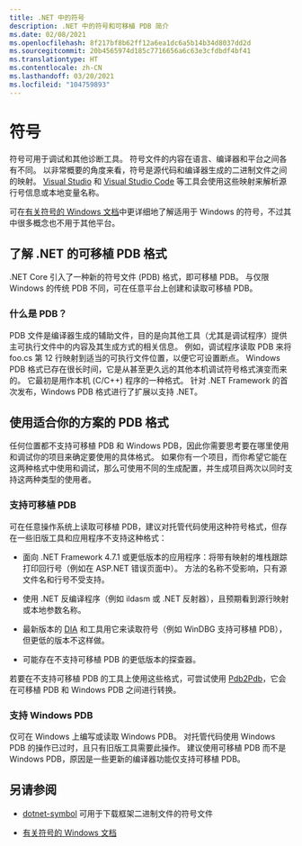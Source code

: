 ```yaml
---
title: .NET 中的符号
description: .NET 中的符号和可移植 PDB 简介
ms.date: 02/08/2021
ms.openlocfilehash: 8f217bf8b62ff12a6ea1dc6a5b14b34d8037dd2d
ms.sourcegitcommit: 20b4565974d185c7716656a6c63e3cfdbdf4bf41
ms.translationtype: HT
ms.contentlocale: zh-CN
ms.lasthandoff: 03/20/2021
ms.locfileid: "104759893"
---
```

# <a name="symbols"></a>符号

符号可用于调试和其他诊断工具。 符号文件的内容在语言、编译器和平台之间各有不同。 以非常概要的角度来看，符号是源代码和编译器生成的二进制文件之间的映射。 [Visual Studio](/visualstudio/debugger/what-is-debugging) 和 [Visual Studio Code](https://code.visualstudio.com/Docs/editor/debugging) 等工具会使用这些映射来解析源行号信息或本地变量名称。

可在[有关符号的 Windows 文档](/windows/win32/dxtecharts/debugging-with-symbols)中更详细地了解适用于 Windows 的符号，不过其中很多概念也不用于其他平台。

## <a name="learn-about-nets-portable-pdb-format"></a>了解 .NET 的可移植 PDB 格式

.NET Core 引入了一种新的符号文件 (PDB) 格式，即可移植 PDB。 与仅限 Windows 的传统 PDB 不同，可在任意平台上创建和读取可移植 PDB。

### <a name="what-is-a-pdb"></a>什么是 PDB？

PDB 文件是编译器生成的辅助文件，目的是向其他工具（尤其是调试程序）提供主可执行文件中的内容及其生成方式的相关信息。 例如，调试程序读取 PDB 来将 foo.cs 第 12 行映射到适当的可执行文件位置，以便它可设置断点。 Windows PDB 格式已存在很长时间，它是从甚至更久远的其他本机调试符号格式演变而来的。 它最初是用作本机 (C/C++) 程序的一种格式。 针对 .NET Framework 的首次发布，Windows PDB 格式进行了扩展以支持 .NET。

## <a name="use-the-correct-pdb-format-for-your-scenario"></a>使用适合你的方案的 PDB 格式

任何位置都不支持可移植 PDB 和 Windows PDB，因此你需要思考要在哪里使用和调试你的项目来确定要使用的具体格式。 如果你有一个项目，而你希望它能在这两种格式中使用和调试，那么可使用不同的生成配置，并生成项目两次以同时支持这两种类型的使用者。

### <a name="support-for-portable-pdbs"></a>支持可移植 PDB

可在任意操作系统上读取可移植 PDB，建议对托管代码使用这种符号格式，但存在一些旧版工具和应用程序不支持这种格式：

* 面向 .NET Framework 4.7.1 或更低版本的应用程序：将带有映射的堆栈跟踪打印回行号（例如在 ASP.NET 错误页面中）。 方法的名称不受影响，只有源文件名和行号不受支持。

* 使用 .NET 反编译程序（例如 ildasm 或 .NET 反射器），且预期看到源行映射或本地参数名称。

* 最新版本的 [DIA](/visualstudio/debugger/debug-interface-access/debug-interface-access-sdk) 和工具用它来读取符号（例如 WinDBG 支持可移植 PDB），但更低的版本不这样做。

* 可能存在不支持可移植 PDB 的更低版本的探查器。

若要在不支持可移植 PDB 的工具上使用这些格式，可尝试使用 [Pdb2Pdb](https://github.com/dotnet/symreader-converter#pdb2pdb)，它会在可移植 PDB 和 Windows PDB 之间进行转换。

### <a name="support-for-windows-pdbs"></a>支持 Windows PDB

仅可在 Windows 上编写或读取 Windows PDB。 对托管代码使用 Windows PDB 的操作已过时，且只有旧版工具需要此操作。 建议使用可移植 PDB 而不是 Windows PDB，原因是一些更新的编译器功能仅支持可移植 PDB。

## <a name="see-also"></a>另请参阅

* [dotnet-symbol](./dotnet-symbol.md) 可用于下载框架二进制文件的符号文件

* [有关符号的 Windows 文档](/windows/win32/dxtecharts/debugging-with-symbols)
